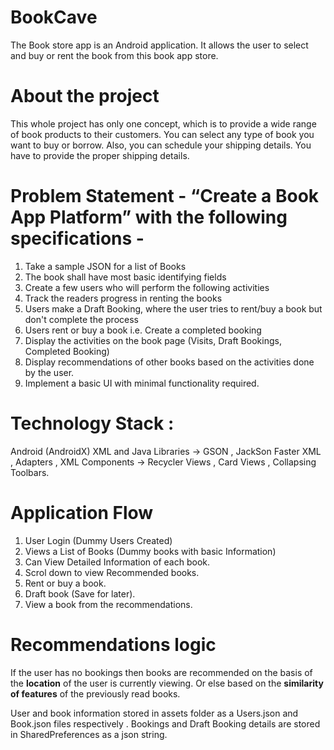 
# BookCave
The Book store app is an Android application. It allows the user to select and buy or rent the book from this book app store. 

# About the project
This whole project has only one concept, which is to provide a wide range of book products to their customers. You can select any type of book you want to buy or borrow. Also, you can schedule your shipping details. You have to provide the proper shipping details.

# Problem Statement - “Create a Book App Platform” with the following specifications -
1. Take a sample JSON for a list of Books
2. The book shall have most basic identifying fields
3. Create a few users who will perform the following activities 
4. Track the readers progress in renting the books
5. Users make a Draft Booking, where the user tries to rent/buy a book but don't complete the process
6. Users rent or buy a book i.e. Create a completed booking
7. Display the activities on the book page (Visits, Draft Bookings, Completed Booking)
8. Display recommendations of other books based on the activities done by the user.
9. Implement a basic UI with minimal functionality required.
 
 # Technology Stack : 
Android (AndroidX)
XML and Java
Libraries -> GSON , JackSon Faster XML , Adapters , 
XML Components -> Recycler Views , Card Views , Collapsing Toolbars.
 
# Application Flow
1. User Login (Dummy Users Created)
2. Views a List of Books (Dummy books with basic Information)
3. Can View Detailed Information of each book.
4. Scrol down to view Recommended books.
5. Rent or buy a book.
6. Draft book (Save for later).
7. View a book from the recommendations.

# Recommendations logic
If the user has no bookings then books are recommended on the basis of the **location** of the user is currently viewing.
Or else based on the **similarity of features** of the previously read books.

User and book information stored in assets folder as a Users.json and Book.json files respectively .
Bookings and Draft Booking details are stored in SharedPreferences as a json string.
